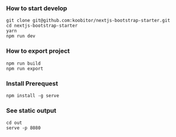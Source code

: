 ### How to start develop
```
git clone git@github.com:koobitor/nextjs-bootstrap-starter.git
cd nextjs-bootstrap-starter
yarn
npm run dev
```

### How to export project
```
npm run build
npm run export
```

### Install Prerequest
```
npm install -g serve
```

### See static output
```
cd out
serve -p 8080
```